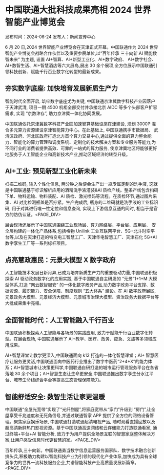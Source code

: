 # 中国联通大批科技成果亮相 2024 世界智能产业博览会

发布时间：2024-06-24 发布人：新闻宣传中心

6 月 20 日,2024 世界智能产业博览会在天津正式开幕。中国联通作为 2024 世界智能产业博览会战略合作伙伴以及重要参展单位,以“百年传承 三十向新 AI 赋能数智未来” 为主题, 设置 AI+智算、AI+新型工业化、AI+数字政府、 AI+数字社会、AI+数智生活、AI+智慧酒店等六大展岛,展出 30 余个展项,全方位展示中国联通引领科技创新、赋能千行百业数字化转型的最新成果。

## 夯实数字底座: 加快培育发展新质生产力

智能时代全面开启, 筑牢数字底座尤为关键, 中国联通京津冀数字科技产业园落户于天津武清, 项目一期 4500 机柜全部交付并承接北京 AIDC 等多个头部客户扩容需求, 实现 “京数津存”, 助力京津冀一体化协同发展。

中国联通依托京津冀数字科技产业园加速智算基础设施在津建设, 规划 3000P 混合多元算力资源建设京津智能算力中心。在此基础上, 中国联通携手市数据局、 武清区政府、河北区政府打造北方首个算力交易中心,通过提供全面的算力整合能力、智能化的算力管理和调度系统、定制化的技术解决方案和专业服务等能力,为不同行业的消费者提供高效、可靠的一站式的算力服务, 使京津冀地区将能够更好地服务于人工智能企业和高新技术产业,推动区域经济的转型升级。

## AI+工业: 预见新型工业化新未来

扫描二维码, 输入个性化信息, 两分钟之后便会生产出一瓶专属定制的洗手液, 这就是中国联通基于标识解析应用的酒精洗手液灌装&AI 质检产线。整条产线包含扫码下单、物料运输、物料装配、AI 质检、激光喷码等流程。在质检环节,通过图片采集、AI 对比检测瓶盖是否拧紧。生产完成后, 瓶身的二维码就是洗手液的工业标识码, 用于对其进行唯一性定位和信息查询, 实现上下游信息互通的同时, 相当于是官方的防伪认证。<PAGE_DIV> 

展会现场还展示了中国联通围绕工业现场层、算力网络层、平台层、应用层、 安全层构建的一体化产品体系,包括格物 Unilink 工业互联网平台、5G+北斗时空平台等,以及在天津打造的特变电工智慧工厂、天津华电智慧工厂、天津石化 5G+AI 数字孪生工厂等一系列标杆项目。

## 点亮慧政惠民：元景大模型 X 数字政府

人工智能技术发展日新月异,已成为培育新质生产力的重要驱动力量,中国联通积极探索 AI 驱动政务数字化的应用实践, 基于中国联通自主研发的 “元景”1+1+M 大模型体系,打造 “网云数智服安” 的一体化数字政务产品,助力数字政务平台支撑、数据资源、履职能力、安全保障、制度规则 “五大体系” 建设。在 AI 数字政府展区, 元景政务大模型、元景经济大模型、元景城市治理大模型、资治政务大数据平台等大批成果集中亮相。

## 全面智能时代：人工智能融入千行百业

中国联通积极探索人工智能与各场景的实践应用, 致力于赋能千行百业数字化转型。在展会现场, 中国联通展示了 AI+教学、医疗、政务、应急、文旅等多领域应用成果。

AI+智慧课堂让教学更深入,中国联通面向 k12 打造的一体化智慧课堂；AI+ 智慧医疗让服务更灵活,中国联通面向中医药行业推出了数字中医药“2+4+X”的能力体系；AI+智慧城市让决策更科学,中国联通自研打造的城市运行管理服务平台在各省落地 30 余个项目；AI+智慧生态让生命更安全,中国联通推出数字孪生分水江平台、城市生命线综合平台等提高生态管理保障能力。

## 智能舒适安全: 数智生活让家更温暖

中国联通“全屋光宽带”实现了“光纤到屋”,将家庭宽带从“家门”升级到 “房门”,让全屋享受千兆速度和无死角信号,并通过联通智家 APP 提供了全方位的网络设备管理。聚焦家庭娱乐场景, 中国联通打造联通超清电视产品, 随时观看直播回放以及超高清新鲜热门影视资源。基于中国联通高速网络和云存储能力打造联通看家, 通过终端+平台+AI 智能分析, 致力于为用户提供全场景互联的智慧家庭整体解决方案,让用户感受信息时代更智慧的家。<PAGE_DIV> 

百年传承,三十向新。中国联通勇当数字信息运营服务国家队、数字技术融合创新排头兵,积极助力构建以智能科技产业为引领的现代化产业体系,加快成为具有全球竞争力的世界一流科技服务企业,共谱智能科技产业高质量发展新篇章。<PAGE_DIV> 